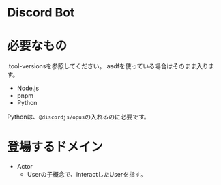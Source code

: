 # Discord Bot

# 必要なもの

.tool-versionsを参照してください。
asdfを使っている場合はそのまま入ります。

- Node.js
- pnpm
- Python

Pythonは、`@discordjs/opus`の入れるのに必要です。

# 登場するドメイン

- Actor
  - Userの子概念で、interactしたUserを指す。
